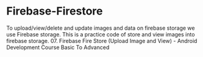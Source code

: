 # Firebase-Firestore
To upload/view/delete and update images and data on firebase storage we use Firebase storage. This is a practice code of store and view images into firebase storage. 07. Firebase Fire Store (Upload Image and View) - Android Development Course Basic To Advanced
